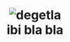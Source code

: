 <h1 align="center">
  <br>
 <img src="https://ibidi.is-inside.me/bLjeAnbH.gif" alt="degetla"></a>
  <br>
  ibi bla bla
  <br>
</h1>
